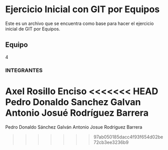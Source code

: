 # Ejercicio Inicial con GIT por Equipos

Este es un archivo que se encuentra como base para hacer el ejercicio inicial de GIT por Equipos.

## Equipo
4

### INTEGRANTES
Axel Rosillo Enciso
<<<<<<< HEAD
Pedro Donaldo Sanchez Galvan 
Antonio Josué Rodríguez Barrera
=======
Pedro Donaldo Sánchez Galván 
Antonio Josue Rodriguez Barrera
>>>>>>> 97ab050185dacc4f93f654d02be72cb3ee3236b9
